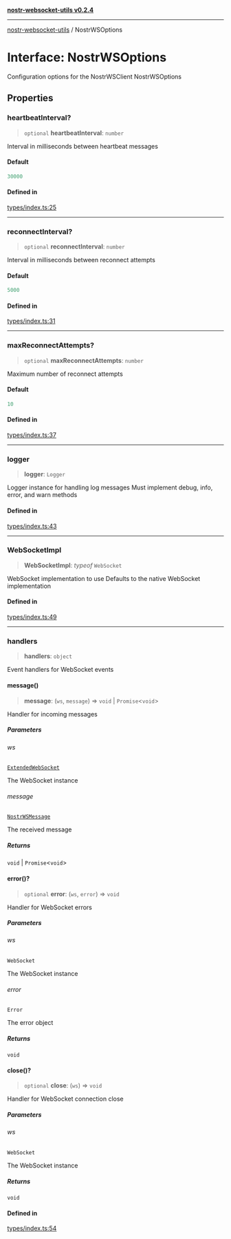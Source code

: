 [**nostr-websocket-utils v0.2.4**](../README.md)

***

[nostr-websocket-utils](../globals.md) / NostrWSOptions

# Interface: NostrWSOptions

Configuration options for the NostrWSClient
 NostrWSOptions

## Properties

### heartbeatInterval?

> `optional` **heartbeatInterval**: `number`

Interval in milliseconds between heartbeat messages

#### Default

```ts
30000
```

#### Defined in

[types/index.ts:25](https://github.com/HumanjavaEnterprises/nostr-websocket-utils/blob/main/src/types/index.ts#L25)

***

### reconnectInterval?

> `optional` **reconnectInterval**: `number`

Interval in milliseconds between reconnect attempts

#### Default

```ts
5000
```

#### Defined in

[types/index.ts:31](https://github.com/HumanjavaEnterprises/nostr-websocket-utils/blob/main/src/types/index.ts#L31)

***

### maxReconnectAttempts?

> `optional` **maxReconnectAttempts**: `number`

Maximum number of reconnect attempts

#### Default

```ts
10
```

#### Defined in

[types/index.ts:37](https://github.com/HumanjavaEnterprises/nostr-websocket-utils/blob/main/src/types/index.ts#L37)

***

### logger

> **logger**: `Logger`

Logger instance for handling log messages
Must implement debug, info, error, and warn methods

#### Defined in

[types/index.ts:43](https://github.com/HumanjavaEnterprises/nostr-websocket-utils/blob/main/src/types/index.ts#L43)

***

### WebSocketImpl

> **WebSocketImpl**: *typeof* `WebSocket`

WebSocket implementation to use
Defaults to the native WebSocket implementation

#### Defined in

[types/index.ts:49](https://github.com/HumanjavaEnterprises/nostr-websocket-utils/blob/main/src/types/index.ts#L49)

***

### handlers

> **handlers**: `object`

Event handlers for WebSocket events

#### message()

> **message**: (`ws`, `message`) => `void` \| `Promise`\<`void`\>

Handler for incoming messages

##### Parameters

###### ws

[`ExtendedWebSocket`](ExtendedWebSocket.md)

The WebSocket instance

###### message

[`NostrWSMessage`](NostrWSMessage.md)

The received message

##### Returns

`void` \| `Promise`\<`void`\>

#### error()?

> `optional` **error**: (`ws`, `error`) => `void`

Handler for WebSocket errors

##### Parameters

###### ws

`WebSocket`

The WebSocket instance

###### error

`Error`

The error object

##### Returns

`void`

#### close()?

> `optional` **close**: (`ws`) => `void`

Handler for WebSocket connection close

##### Parameters

###### ws

`WebSocket`

The WebSocket instance

##### Returns

`void`

#### Defined in

[types/index.ts:54](https://github.com/HumanjavaEnterprises/nostr-websocket-utils/blob/main/src/types/index.ts#L54)
